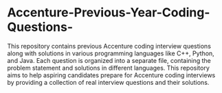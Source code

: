 # Accenture-Previous-Year-Coding-Questions-
This repository contains previous Accenture coding interview questions along with solutions in various programming languages like C++, Python, and Java.
Each question is organized into a separate file, containing the problem statement and solutions in different languages. 
This repository aims to help aspiring candidates prepare for Accenture coding interviews by providing a collection of real interview questions and their solutions.
